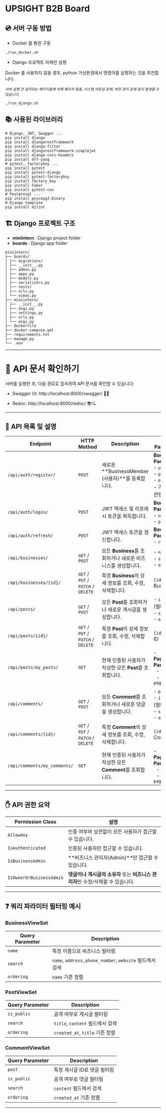 # UPSIGHT B2B Board

## 💿 서버 구동 방법

-   Docker 를 통한 구동

```shell
./run_docker.sh
```

-   Django 프로젝트 자체만 실행

Docker 를 사용하지 않을 경우, python 가상환경에서 명령어를 실행하는 것을 추천합니다.

<small>_서버 실행 전 설치되는 패키지들에 의해 패키지 충돌, 시스템 의존성 문제, 버전 관리 문제 등이 발생할 수 있습니다._</small>

```shell
./run_django.sh
```

## 📚 사용된 라이브러리

```shell
# Django, JWT, Swagger ...
pip install django
pip install djangorestframework
pip install django-filter
pip install djangorestframework-simplejwt
pip install django-cors-headers
pip install drf-yasg
# pytest, factoryboy ...
pip install pytest
pip install pytest-django
pip install pytest-factoryboy
pip install factory_boy
pip install Faker
pip install pytest-cov
# Postgresql ...
pip install psycopg2-binary
# Django template
pip install djlint
```

## 🏗️ Django 프로젝트 구조

-   **miniintern** : Django project folder
-   **boards** : Django app folder

```
miniintern/
├── boards/
│ ├── migrations/
│ ├── __init__.py
│ ├── admin.py
│ ├── apps.py
│ ├── models.py
│ ├── serializers.py
│ ├── tests/
│ ├── urls.py
│ └── views.py
├── miniintern/
│ ├── __init__.py
│ ├── asgi.py
│ ├── settings.py
│ ├── urls.py
│ └── wsgi.py
├── Dockerfile
├── docker-compose.yml
├── requirements.txt
├── manage.py
└── .env
```

---

# 📄 API 문서 확인하기

서버를 실행한 후, 다음 경로로 접속하여 API 문서를 확인할 수 있습니다:

-   Swagger UI: http://localhost:8000/swagger/ 🐍✨

-   Redoc: http://localhost:8000/redoc/ 📚🔍

---

## 📜 **API 목록 및 설명**

| **Endpoint**                 | **HTTP Method**                    | **Description**                                              | **Query Parameters**                                                                                   | **Permissions**                       | **View**                     |
| ---------------------------- | ---------------------------------- | ------------------------------------------------------------ | ------------------------------------------------------------------------------------------------------ | ------------------------------------- | ---------------------------- |
| `/api/auth/register/`        | `POST`                             | 새로운 **BusinessMember (사용자)**를 등록합니다.             | **Body Parameters:** <br> - `username` <br> - `password` <br> - `email` <br> - 기타 사용자 관련 필드들 | `AllowAny`                            | `RegisterView`               |
| `/api/auth/login/`           | `POST`                             | JWT 액세스 및 리프레시 토큰을 획득합니다.                    | **Body Parameters:** <br> - `username` <br> - `password`                                               | `AllowAny`                            | `TokenObtainPairView`        |
| `/api/auth/refresh/`         | `POST`                             | JWT 액세스 토큰을 갱신합니다.                                | **Body Parameters:** <br> - `refresh`                                                                  | `AllowAny`                            | `TokenRefreshView`           |
| `/api/businesses/`           | `GET` / `POST`                     | 모든 **Business**를 조회하거나 새로운 비즈니스를 생성합니다. | - `name` (필터) <br> - `search` <br> - `ordering`                                                      | `IsAuthenticated` & `IsBusinessAdmin` | `BusinessViewSet`            |
| `/api/businesses/{id}/`      | `GET` / `PUT` / `PATCH` / `DELETE` | 특정 **Business**의 상세 정보를 조회, 수정, 삭제합니다.      | `{id}`: Business ID                                                                                    | `IsAuthenticated` & `IsBusinessAdmin` | `BusinessViewSet`            |
| `/api/posts/`                | `GET` / `POST`                     | 모든 **Post**를 조회하거나 새로운 게시글을 생성합니다.       | - `is_public` (필터) <br> - `search` <br> - `ordering`                                                 | `IsAuthenticated`                     | `PostViewSet`                |
| `/api/posts/{id}/`           | `GET` / `PUT` / `PATCH` / `DELETE` | 특정 **Post**의 상세 정보를 조회, 수정, 삭제합니다.          | `{id}`: Post ID                                                                                        | `IsOwnerOrBusinessAdmin`              | `PostViewSet`                |
| `/api/posts/my_posts/`       | `GET`                              | 현재 인증된 사용자가 작성한 모든 **Post**를 조회합니다.      | - **Pagination Parameters:** <br> &nbsp;&nbsp;- `page` <br> &nbsp;&nbsp;- `page_size`                  | `IsAuthenticated`                     | `PostViewSet.my_posts`       |
| `/api/comments/`             | `GET` / `POST`                     | 모든 **Comment**를 조회하거나 새로운 댓글을 생성합니다.      | - `post` (필터) <br> - `is_public` (필터) <br> - `search` <br> - `ordering`                            | `IsAuthenticated`                     | `CommentViewSet`             |
| `/api/comments/{id}/`        | `GET` / `PUT` / `PATCH` / `DELETE` | 특정 **Comment**의 상세 정보를 조회, 수정, 삭제합니다.       | `{id}`: Comment ID                                                                                     | `IsOwnerOrBusinessAdmin`              | `CommentViewSet`             |
| `/api/comments/my_comments/` | `GET`                              | 현재 인증된 사용자가 작성한 모든 **Comment**를 조회합니다.   | - **Pagination Parameters:** <br> &nbsp;&nbsp;- `page` <br> &nbsp;&nbsp;- `page_size`                  | `IsAuthenticated`                     | `CommentViewSet.my_comments` |

---

## ✋ **API 권한 요약**

| **Permission Class**     | **설명**                                                                         |
| ------------------------ | -------------------------------------------------------------------------------- |
| `AllowAny`               | 인증 여부와 상관없이 모든 사용자가 접근할 수 있습니다.                           |
| `IsAuthenticated`        | 인증된 사용자만 접근할 수 있습니다.                                              |
| `IsBusinessAdmin`        | **비즈니스 관리자(Admin)**만 접근할 수 있습니다.                                 |
| `IsOwnerOrBusinessAdmin` | **댓글이나 게시글의 소유자** 또는 **비즈니스 관리자**만 수정/삭제할 수 있습니다. |

---

## ❓ **쿼리 파라미터 필터링 예시**

### **BusinessViewSet**

| **Query Parameter** | **Description**                                            |
| ------------------- | ---------------------------------------------------------- |
| `name`              | 특정 이름으로 비즈니스 필터링                              |
| `search`            | `name`, `address`, `phone_number`, `website` 필드에서 검색 |
| `ordering`          | `name` 기준 정렬                                           |

### **PostViewSet**

| **Query Parameter** | **Description**                  |
| ------------------- | -------------------------------- |
| `is_public`         | 공개 여부로 게시글 필터링        |
| `search`            | `title`, `content` 필드에서 검색 |
| `ordering`          | `created_at`, `title` 기준 정렬  |

### **CommentViewSet**

| **Query Parameter** | **Description**              |
| ------------------- | ---------------------------- |
| `post`              | 특정 게시글 ID로 댓글 필터링 |
| `is_public`         | 공개 여부로 댓글 필터링      |
| `search`            | `content` 필드에서 검색      |
| `ordering`          | `created_at` 기준 정렬       |

---

```

```
